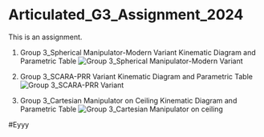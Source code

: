 # Articulated_G3_Assignment_2024
This is an assignment.

1. Group 3_Spherical Manipulator-Modern Variant Kinematic Diagram and Parametric Table
![Group 3_Spherical Manipulator-Modern Variant](https://github.com/KanFudz/Articulated_G3_Assignment_2024/assets/157698593/f25be18d-33bc-4bc2-b0ac-c53833d0a59c)


2. Group 3_SCARA-PRR Variant Kinematic Diagram and Parametric Table
![Group 3_SCARA-PRR Variant](https://github.com/KanFudz/Articulated_G3_Assignment_2024/assets/157698593/fb08f337-d41d-4b92-aeaf-75c9de4d2cf6)



3. Group 3_Cartesian Manipulator on Ceiling Kinematic Diagram and Parametric Table
![Group 3_Cartesian Manipulator on ceiling](https://github.com/KanFudz/Articulated_G3_Assignment_2024/assets/157698593/beff6706-4411-4e01-9561-c24c8ad45159)


#Eyyy
